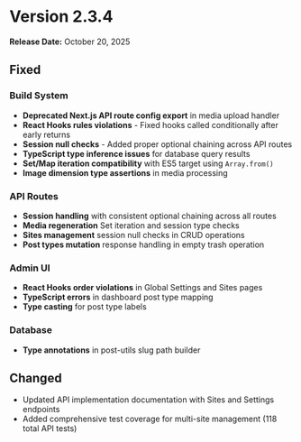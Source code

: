 # Version 2.3.4

**Release Date:** October 20, 2025

## Fixed

### Build System
- **Deprecated Next.js API route config export** in media upload handler
- **React Hooks rules violations** - Fixed hooks called conditionally after early returns
- **Session null checks** - Added proper optional chaining across API routes
- **TypeScript type inference issues** for database query results
- **Set/Map iteration compatibility** with ES5 target using `Array.from()`
- **Image dimension type assertions** in media processing

### API Routes
- **Session handling** with consistent optional chaining across all routes
- **Media regeneration** Set iteration and session type checks
- **Sites management** session null checks in CRUD operations
- **Post types mutation** response handling in empty trash operation

### Admin UI
- **React Hooks order violations** in Global Settings and Sites pages
- **TypeScript errors** in dashboard post type mapping
- **Type casting** for post type labels

### Database
- **Type annotations** in post-utils slug path builder

## Changed
- Updated API implementation documentation with Sites and Settings endpoints
- Added comprehensive test coverage for multi-site management (118 total API tests)
